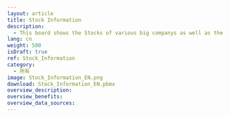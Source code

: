 ```yaml
---
layout: article
title: Stock Information
description: 
  - This board shows the Stocks of various big companys as well as the OHLC values
lang: cn
weight: 500
isDraft: true
ref: Stock_Information
category:
  - 所有
image: Stock_Information_EN.png
download: Stock_Information_EN.pbmx
overview_description:
overview_benefits:
overview_data_sources:
---
```

